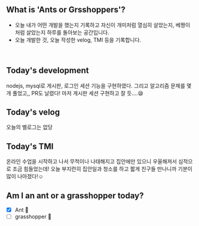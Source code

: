 ## What is 'Ants or Grsshoppers'?

- 오늘 내가 어떤 개발을 했는지 기록하고 자신이 개미처럼 열심히 살았는지, 베짱이처럼 살았는지 하루를 돌아보는 공간입니다.
- 오늘 개발한 것, 오늘 작성한 velog, TMI 등을 기록합니다.

<br>

## Today's development

nodejs, mysql로 게시판, 로그인 세션 기능을 구현하였다. 그리고 알고리즘 문제를 몇 개 풀었고,, PR도 날렸다! 마저 게시판 세션 구현하고 잘 듯....😪

## Today's velog

오늘의 벨로그는 없당

## Today's TMI

온라인 수업을 시작하고 나서 무척이나 나태해지고 집안에만 있으니 우울해져서 심적으로 조금 힘들었는데! 오늘 부지런히 집안일과 청소를 하고 짧게 친구들 만나니까 기분이 많이 나아졌다!☺

## Am I an ant or a grasshopper today?

- [x] Ant 🐜
- [ ] grasshopper 🦗
